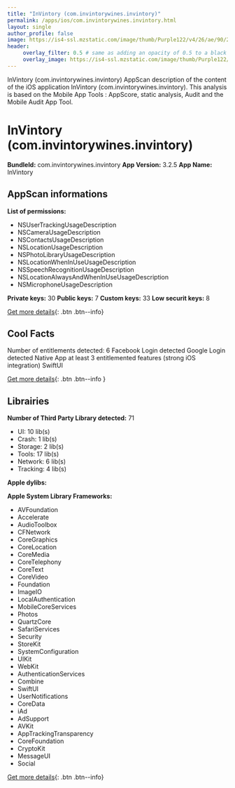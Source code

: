 ```yaml
---
title: "InVintory (com.invintorywines.invintory)"
permalink: /apps/ios/com.invintorywines.invintory.html
layout: single
author_profile: false
image: https://is4-ssl.mzstatic.com/image/thumb/Purple122/v4/26/ae/90/26ae902e-06d5-f2f2-8bb4-853e834f3a18/AppIcon-0-1x_U007emarketing-0-7-0-85-220.png/512x512bb.jpg
header: 
     overlay_filter: 0.5 # same as adding an opacity of 0.5 to a black background
     overlay_image: https://is4-ssl.mzstatic.com/image/thumb/Purple122/v4/26/ae/90/26ae902e-06d5-f2f2-8bb4-853e834f3a18/AppIcon-0-1x_U007emarketing-0-7-0-85-220.png/512x512bb.jpg
---
```

InVintory (com.invintorywines.invintory) AppScan description of the content of the iOS application InVintory (com.invintorywines.invintory). This analysis is based on the Mobile App Tools : AppScore, static analysis, Audit and the Mobile Audit App Tool.

# InVintory (com.invintorywines.invintory)

**BundleId:** com.invintorywines.invintory
**App Version:** 3.2.5
**App Name:** InVintory


## AppScan informations 

**List of permissions:** 
- NSUserTrackingUsageDescription
- NSCameraUsageDescription
- NSContactsUsageDescription
- NSLocationUsageDescription
- NSPhotoLibraryUsageDescription
- NSLocationWhenInUseUsageDescription
- NSSpeechRecognitionUsageDescription
- NSLocationAlwaysAndWhenInUseUsageDescription
- NSMicrophoneUsageDescription
  
  
**Private keys:** 30
**Public keys:** 7
**Custom keys:** 33
**Low securit keys:** 8
  
[Get more details](/pricing.html){: .btn .btn--info}

## Cool Facts

Number of entitlements detected: 6
Facebook Login detected
Google Login detected
Native App
at least 3 entitlemented features (strong iOS integration)
SwiftUI
  
[Get more details](/pricing.html){: .btn .btn--info }

## Librairies 
**Number of Third Party Library detected:** 71
- UI: 10 lib(s)
- Crash: 1 lib(s)
- Storage: 2 lib(s)
- Tools: 17 lib(s)
- Network: 6 lib(s)
- Tracking: 4 lib(s)


**Apple dylibs:**


**Apple System Library Frameworks:**
- AVFoundation
- Accelerate
- AudioToolbox
- CFNetwork
- CoreGraphics
- CoreLocation
- CoreMedia
- CoreTelephony
- CoreText
- CoreVideo
- Foundation
- ImageIO
- LocalAuthentication
- MobileCoreServices
- Photos
- QuartzCore
- SafariServices
- Security
- StoreKit
- SystemConfiguration
- UIKit
- WebKit
- AuthenticationServices
- Combine
- SwiftUI
- UserNotifications
- CoreData
- iAd
- AdSupport
- AVKit
- AppTrackingTransparency
- CoreFoundation
- CryptoKit
- MessageUI
- Social


  
[Get more details](/pricing.html){: .btn .btn--info}

